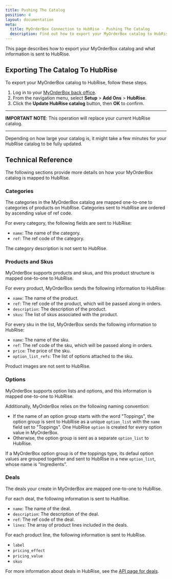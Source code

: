 ```yaml
---
title: Pushing The Catalog
position: 4
layout: documentation
meta:
  title: MyOrderBox Connection to HubRise - Pushing The Catalog
  description: Find out how to export your MyOrderBox catalog to HubRise, how items and options are encoded, and which features are supported.
---
```


This page describes how to export your MyOrderBox catalog and what information is sent to HubRise.

## Exporting The Catalog To HubRise

To export your MyOrderBox catalog to HubRise, follow these steps.

1. Log in to your [MyOrderBox back office](https://go.myorderboxhq.com/).
1. From the navigation menu, select **Setup** > **Add Ons** > **HubRise**.
1. Click the **Update HubRise catalog** button, then **OK** to confirm.

---

**IMPORTANT NOTE**: This operation will replace your current HubRise catalog.

---

Depending on how large your catalog is, it might take a few minutes for your HubRise catalog to be fully updated.

## Technical Reference

The following sections provide more details on how your MyOrderBox catalog is mapped to HubRise.

### Categories

The categories in the MyOrderBox catalog are mapped one-to-one to categories of products on HubRise. 
Categories sent to HubRise are ordered by ascending value of ref code.

For every category, the following fields are sent to HubRise:
- `name`: The name of the category.
- `ref`: The ref code of the category.

The category description is not sent to HubRise.

### Products and Skus

MyOrderBox supports products and skus, and this product structure is mapped one-to-one to HubRise.

For every product, MyOrderBox sends the following information to HubRise:

- `name`: The name of the product.             
- `ref`: The ref code of the product, which will be passed along in orders.  
- `description`: The description of the product.
- `skus`: The list of skus associated with the product.

For every sku in the list, MyOrderBox sends the following information to HubRise:

- `name`: The name of the sku.             
- `ref`: The ref code of the sku, which will be passed along in orders.  
- `price`: The price of the sku.            
- `option_list_refs`: The list of options attached to the sku.

Product images are not sent to HubRise.

### Options

MyOrderBox supports option lists and options, and this information is mapped one-to-one to HubRise.

Additionally, MyOrderBox relies on the following naming convention:

- If the name of an option group starts with the word "Toppings", the option group is sent to HubRise as a unique `option_list` with the `name` field set to "Toppings". One HubRise `option` is created for every option value in MyOrderBox.
- Otherwise, the option group is sent as a separate `option_list` to HubRise.

If a MyOrderBox option group is of the toppings type, its defaul option values are grouped together and sent to HubRise in a new `option_list`, whose name is "Ingredients".

### Deals

The deals your create in MyOrderBox are mapped one-to-one to HubRise.

For each deal, the following information is sent to HubRise.

- `name`: The name of the deal.
- `description`: The description of the deal.
- `ref`: The ref code of the deal.
- `lines`: The array of product lines included in the deals.

For each product line, the following information is sent to HubRise.

- `label`
- `pricing_effect`
- `pricing_value`
- `skus`

For more information about deals in HubRise, see the [API page for deals](/developers/api/catalog-management#deal-in-catalog-upload).